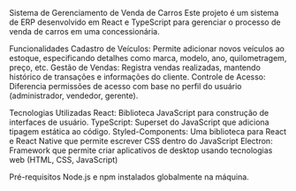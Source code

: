 Sistema de Gerenciamento de Venda de Carros
Este projeto é um sistema de ERP desenvolvido em React e TypeScript para gerenciar o processo de venda de carros em uma concessionária.

Funcionalidades
Cadastro de Veículos: Permite adicionar novos veículos ao estoque, especificando detalhes como marca, modelo, ano, quilometragem, preço, etc.
Gestão de Vendas: Registra vendas realizadas, mantendo histórico de transações e informações do cliente.
Controle de Acesso: Diferencia permissões de acesso com base no perfil do usuário (administrador, vendedor, gerente).

Tecnologias Utilizadas
React: Biblioteca JavaScript para construção de interfaces de usuário.
TypeScript: Superset do JavaScript que adiciona tipagem estática ao código.
Styled-Components: Uma biblioteca para React e React Native que permite escrever CSS dentro do JavaScript
Electron: Framework que permite criar aplicativos de desktop usando tecnologias web (HTML, CSS, JavaScript)

Pré-requisitos
Node.js e npm instalados globalmente na máquina.
